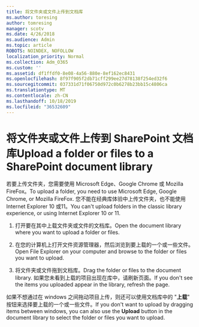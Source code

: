 ```yaml
---
title: 将文件夹或文件上传到文档库
ms.author: toresing
author: tomresing
manager: scotv
ms.date: 4/26/2018
ms.audience: Admin
ms.topic: article
ROBOTS: NOINDEX, NOFOLLOW
localization_priority: Normal
ms.collection: Adm_O365
ms.custom: ''
ms.assetid: df1ffdf0-8e08-4a56-880e-8ef162ec8431
ms.openlocfilehash: 8f97f905f2db71cff299ee27d78138f254ed32f6
ms.sourcegitcommit: 037331d71f06750d972c0b6278b23bb15c4806ca
ms.translationtype: MT
ms.contentlocale: zh-CN
ms.lasthandoff: 10/18/2019
ms.locfileid: "36532609"
---
```

# <a name="upload-a-folder-or-files-to-a-sharepoint-document-library"></a><span data-ttu-id="f3720-102">将文件夹或文件上传到 SharePoint 文档库</span><span class="sxs-lookup"><span data-stu-id="f3720-102">Upload a folder or files to a SharePoint document library</span></span>

<span data-ttu-id="f3720-103">若要上传文件夹，您需要使用 Microsoft Edge、Google Chrome 或 Mozilla FireFox。</span><span class="sxs-lookup"><span data-stu-id="f3720-103">To upload a folder, you need to use Microsoft Edge, Google Chrome, or Mozilla FireFox.</span></span> <span data-ttu-id="f3720-104">您不能在经典库体验中上传文件夹，也不能使用 Internet Explorer 10 或11。</span><span class="sxs-lookup"><span data-stu-id="f3720-104">You can't upload folders in the classic library experience, or using Internet Explorer 10 or 11.</span></span>
  
1. <span data-ttu-id="f3720-105">打开要在其中上载文件夹或文件的文档库。</span><span class="sxs-lookup"><span data-stu-id="f3720-105">Open the document library where you want to upload a folder or files.</span></span>
    
2. <span data-ttu-id="f3720-106">在您的计算机上打开文件资源管理器，然后浏览到要上载的一个或一些文件。</span><span class="sxs-lookup"><span data-stu-id="f3720-106">Open File Explorer on your computer and browse to the folder or files you want to upload.</span></span>
    
3. <span data-ttu-id="f3720-107">将文件夹或文件拖到文档库。</span><span class="sxs-lookup"><span data-stu-id="f3720-107">Drag the folder or files to the document library.</span></span> <span data-ttu-id="f3720-108">如果您未看到上载的项目出现在库中，请刷新页面。</span><span class="sxs-lookup"><span data-stu-id="f3720-108">If you don't see the items you uploaded appear in the library, refresh the page.</span></span> 
    
<span data-ttu-id="f3720-109">如果不想通过在 windows 之间拖动项目上传，则还可以使用文档库中的 "**上载**" 按钮来选择要上载的一个或一些文件。</span><span class="sxs-lookup"><span data-stu-id="f3720-109">If you don't want to upload by dragging items between windows, you can also use the **Upload** button in the document library to select the folder or files you want to upload.</span></span> 
  

